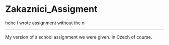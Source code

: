 # Zakaznici_Assigment
hehe i wrote assignment without the n
<hr>
My version of a school assignment we were given. In Czech of course.
<br>
